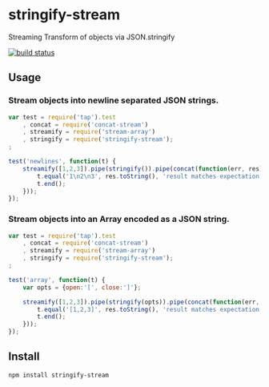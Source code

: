 # stringify-stream

Streaming Transform of objects via JSON.stringify

[![build status][1]][2]

## Usage

### Stream objects into newline separated JSON strings.

```js
var test = require('tap').test
    , concat = require('concat-stream')
    , streamify = require('stream-array')
    , stringify = require('stringify-stream');
;

test('newlines', function(t) {
    streamify([1,2,3]).pipe(stringify()).pipe(concat(function(err, res) {
        t.equal('1\n2\n3', res.toString(), 'result matches expectation');
        t.end();
    }));
});
```

### Stream objects into an Array encoded as a JSON string.

```js
var test = require('tap').test
    , concat = require('concat-stream')
    , streamify = require('stream-array')
    , stringify = require('stringify-stream');
;

test('array', function(t) {
    var opts = {open:'[', close:']'};

    streamify([1,2,3]).pipe(stringify(opts)).pipe(concat(function(err, res) {
        t.equal('[1,2,3]', res.toString(), 'result matches expectation');
        t.end();
    }));
});
```

## Install

```
npm install stringify-stream
```

  [1]: https://api.travis-ci.org/mimetnet/node-stringify-stream.png
  [2]: https://travis-ci.org/mimetnet/node-stringify-stream
